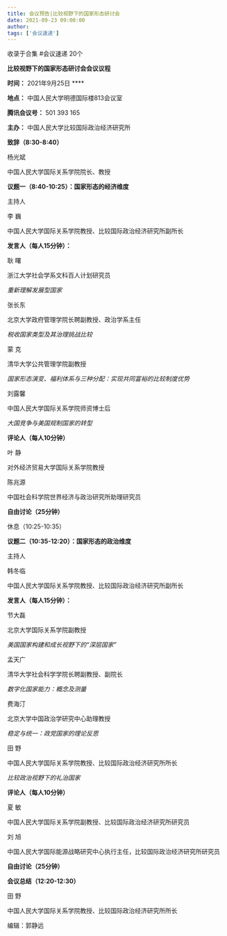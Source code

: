 ```yaml
---
title: 会议预告|比较视野下的国家形态研讨会
date: 2021-09-23 09:00:00
author: 
tags: ['会议速递']
---
```



收录于合集 #会议速递 20个

**比较视野下的国家形态研讨会会议议程**

 **时间：** 2021年9月25日 ****

 **地点：** 中国人民大学明德国际楼813会议室

 **腾讯会议号：** 501 393 165

 **主办：** 中国人民大学比较国际政治经济研究所

  

  

 **致辞（8:30-8:40）**

杨光斌

中国人民大学国际关系学院院长、教授

  

 **议题一（8:40-10:25）：国家形态的经济维度**

主持人

李 巍

中国人民大学国际关系学院教授、比较国际政治经济研究所副所长

  

 **发言人（每人15分钟）：**

耿 曙

浙江大学社会学系文科百人计划研究员

 _重新理解发展型国家_

  

张长东

北京大学政府管理学院长聘副教授、政治学系主任

 _税收国家类型及其治理挑战比较_

  

蒙 克

清华大学公共管理学院副教授

 _国家形态演变、福利体系与三种分配：实现共同富裕的比较制度优势_

  

刘露馨

中国人民大学国际关系学院师资博士后

 _大国竞争与美国规制国家的转型_

  

 **评论人（每人10分钟）**

叶 静

对外经济贸易大学国际关系学院教授

  

陈兆源

中国社会科学院世界经济与政治研究所助理研究员

  

 **自由讨论（25分钟）**

  

休息（10:25-10:35）

  

 **议题二（10:35-12:20）：国家形态的政治维度**

主持人

韩冬临

中国人民大学国际关系学院教授、比较国际政治经济研究所副所长

  

 **发言人（每人15分钟）：**

节大磊

北京大学国际关系学院副教授

 _美国国家构建和成长视野下的“深层国家”_

  

孟天广

清华大学社会科学学院长聘副教授、副院长

 _数字化国家能力：概念及测量_

  

费海汀

北京大学中国政治学研究中心助理教授

 _稳定与统一：政党国家的理论反思_

  

田 野

中国人民大学国际关系学院教授、比较国际政治经济研究所所长

 _比较政治视野下的礼治国家_

  

 **评论人（每人10分钟）**

夏 敏

中国人民大学国际关系学院副教授、比较国际政治经济研究所研究员

  

刘 旭

中国人民大学国际能源战略研究中心执行主任，比较国际政治经济研究所研究员

  

 **自由讨论（25分钟）**

  

 **会议总结（12:20-12:30）**

田 野

中国人民大学国际关系学院教授、比较国际政治经济研究所所长

  

编辑：郭静远

